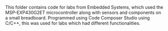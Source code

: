 This folder contains code for labs from Embedded Systems, which used the MSP-EXP430G2ET microcontroller along with sensors and components on a small breadboard. Programmed using Code Composer Studio using C/C++, this was used for labs which had different functionalities.
